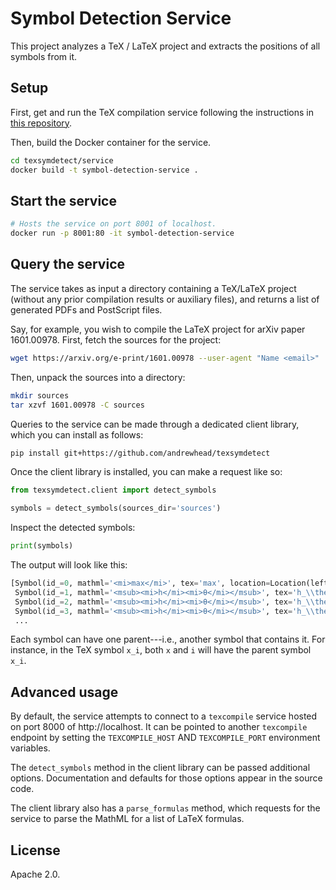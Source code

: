 # Symbol Detection Service

This project analyzes a TeX / LaTeX project and extracts the positions of all 
symbols from it.

## Setup

First, get and run the TeX compilation service following the instructions in 
[this repository](https://github.com/andrewhead/tex-compilation-service).

Then, build the Docker container for the service.

```bash
cd texsymdetect/service
docker build -t symbol-detection-service .
```

## Start the service

```bash
# Hosts the service on port 8001 of localhost.
docker run -p 8001:80 -it symbol-detection-service
```

## Query the service

The service takes as input a directory containing a TeX/LaTeX project (without 
any prior compilation results or auxiliary files), and returns a list of 
generated PDFs and PostScript files.

Say, for example, you wish to compile the LaTeX project for arXiv paper 
1601.00978. First, fetch the sources for the project:

```bash
wget https://arxiv.org/e-print/1601.00978 --user-agent "Name <email>"
```

Then, unpack the sources into a directory:

```bash
mkdir sources
tar xzvf 1601.00978 -C sources
```

Queries to the service can be made through a dedicated client library, which you 
can install as follows:

```bash
pip install git+https://github.com/andrewhead/texsymdetect
```

Once the client library is installed, you can make a request like so:

```python
from texsymdetect.client import detect_symbols

symbols = detect_symbols(sources_dir='sources')
```

Inspect the detected symbols:

```python
print(symbols)
```

The output will look like this:

```python
[Symbol(id_=0, mathml='<mi>max</mi>', tex='max', location=Location(left=850, top=741, width=39, height=9, page=1), parent=None),
 Symbol(id_=1, mathml='<msub><mi>h</mi><mi>θ</mi></msub>', tex='h_\\theta', location=Location(left=1021, top=661, width=18, height=17, page=1), parent=None),
 Symbol(id_=2, mathml='<msub><mi>h</mi><mi>θ</mi></msub>', tex='h_\\theta', location=Location(left=771, top=736, width=18, height=17, page=1), parent=None),
 Symbol(id_=3, mathml='<msub><mi>h</mi><mi>θ</mi></msub>', tex='h_\\theta', location=Location(left=908, top=1438, width=18, height=17, page=1), parent=None),
 ...
```

Each symbol can have one parent---i.e., another symbol that contains it. For instance, in the TeX symbol `x_i`, both `x` and `i` will have the parent symbol `x_i`.

## Advanced usage

By default, the service attempts to connect to a `texcompile` service hosted on 
port 8000 of http://localhost. It can be pointed to another `texcompile` 
endpoint by setting the `TEXCOMPILE_HOST` AND `TEXCOMPILE_PORT` environment 
variables.

The `detect_symbols` method in the client library can be passed additional 
options. Documentation and defaults for those options appear in the source code.

The client library also has a `parse_formulas` method, which requests for the 
service to parse the MathML for a list of LaTeX formulas.

## License

Apache 2.0.
